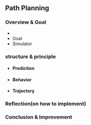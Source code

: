 ## Path Planning

### Overview & Goal
*
* Goal
* Simulator

### structure & principle

* #### Prediction
* #### Behavior
* #### Trajectory


### Reflection(on how to implement)

### Conclusion & Improvement

